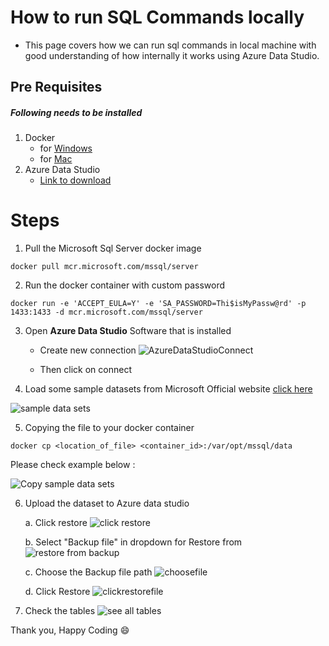 
# How to run SQL Commands locally
- This page covers how we can run sql commands in local machine with good understanding of how internally it works using Azure Data Studio.

## Pre Requisites
##### Following needs to be installed
1. Docker
    * for [Windows](https://docs.docker.com/desktop/windows/install/)
    * for [Mac](https://docs.docker.com/desktop/mac/install/)
2. Azure Data Studio
    * [Link to download](https://learn.microsoft.com/en-us/sql/azure-data-studio/download-azure-data-studio?view=sql-server-ver16&tabs=redhat-install%2Credhat-uninstall)

# Steps
1. Pull the Microsoft Sql Server docker image
```
docker pull mcr.microsoft.com/mssql/server
``````
2. Run the docker container with custom password
```
docker run -e 'ACCEPT_EULA=Y' -e 'SA_PASSWORD=Thi$isMyPassw@rd' -p 1433:1433 -d mcr.microsoft.com/mssql/server
```
3. Open **Azure Data Studio** Software that is installed

    - Create new connection
        ![AzureDataStudioConnect](AzureDataStudioConnect.png)

    - Then click on connect
4. Load some sample datasets from Microsoft Official website
    [click here](https://learn.microsoft.com/en-us/sql/samples/adventureworks-install-configure?view=sql-server-ver15&tabs=data-studio) 

![sample data sets](SampleDataSets.png)

5. Copying the file to your docker container
```
docker cp <location_of_file> <container_id>:/var/opt/mssql/data
```

Please check example below :

![Copy sample data sets](CopySampleDataSet.png)

6. Upload the dataset to Azure data studio

    a. Click restore
    ![click restore](ClickRestore.png)

    b. Select "Backup file" in dropdown for Restore from
    ![restore from backup](RestoreFromBackUp.png)

    c. Choose the Backup file path 
    ![choosefile](ChooseFile.png)

    d. Click Restore
    ![clickrestorefile](ClickRestoreFile.png)
7. Check the tables
    ![see all tables](SeeAllTables.png)


Thank you, Happy Coding :smile: